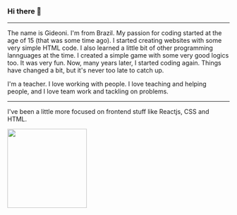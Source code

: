 ### Hi there 👋

---

The name is Gideoni. I'm from Brazil. My passion for coding started at the age of 15 (that was some time ago). I started creating websites with some very simple HTML code. I also learned a little bit of other programming lannguages at the time. I created a simple game with some very good logics too. It was very fun. Now, many years later, I started coding again. Things have changed a bit, but it's never too late to catch up. 

I'm a teacher. I love working with people. I love teaching and helping people, and I love team work and tackling on problems. 

---

I've been a little more focused on frontend stuff like Reactjs, CSS and HTML. 


<div>
<img height="180em" src="https://github-readme-stats.vercel.app/api/top-langs/?username=gid-lamim&layout=compact&langs_count=7&theme=dracula"/>
</div>

<!--
**Gid-lamim/gid-lamim** is a ✨ _special_ ✨ repository because its `README.md` (this file) appears on your GitHub profile.

Here are some ideas to get you started:

- 🔭 I’m currently working on ...
- 🌱 I’m currently learning ...
- 👯 I’m looking to collaborate on ...
- 🤔 I’m looking for help with ...
- 💬 Ask me about ...
- 📫 How to reach me: ...
- 😄 Pronouns: ...
- ⚡ Fun fact: ...
-->
